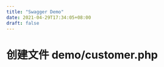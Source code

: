 ```yaml
---
title: "Swagger Demo"
date: 2021-04-29T17:34:05+08:00
draft: false
---
```


# 创建文件 demo/customer.php